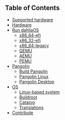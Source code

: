 <!-- This is the TOC that appears on the website. 
Links should use /docs and no .md extension. 
V7.1.9-->
## Table of Contents

- [Supported hardware](docs/supported-hardware.md)
- [Hardware](docs/hardware)
- [Run dahliaOS](docs/run%20dahliaOS)
  * [x86_64-efi](docs/run%20dahliaOS/x86_64-efi.md)
  * [x86_32-efi](docs/run%20dahliaOS/x86_32-efi.md)
  * [x86_64-legacy](docs/run%20dahliaOS/x86_64-legacy.md)
  * [QEMU](docs/run%20dahliaOS/qemu.md)
  * [AEMU](docs/run%20dahliaOS/aemu.md)
  * [PEMU](docs/run%20dahliaOS/pemu.md)
- [Pangolin](docs/pangolin)
  * [Build Pangolin](docs/pangolin/build_pangolin.md)
  * [Pangolin Linux](docs/pangolin/pangolin-linux.md)
  * [Pangolin Desktop](docs/pangolin/Pangolin-Desktop.md)
- [OS](docs/os)
  * [Linux-based system](docs/os/linux-based.md)
  * [Buildroot](docs/os/build/buildroot.md)
  * [Catalog](docs/os/catalog/catalog.md)
  * [Translations](docs/os/translations/translation.md)
- [Contribute](docs/.github/CONTRIBUTING.md)
